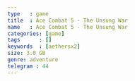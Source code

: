 ```yaml
---
type   : game
title  : Ace Combat 5 - The Unsung War
name   : Ace Combat 5 - The Unsung War
categories: [game]
tags      : []
keywords  : [aethersx2]
size: 3.0 GB
genre: adventure
telegram : 44
---
```


